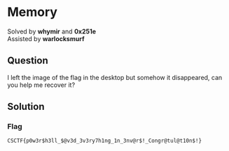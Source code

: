 # Memory
Solved by **whymir** and **0x251e**\
Assisted by **warlocksmurf**

## Question
I left the image of the flag in the desktop but somehow it disappeared, can you help me recover it?

## Solution



### Flag
`CSCTF{p0w3r$h3ll_$@v3d_3v3ry7h1ng_1n_3nv@r$!_Congr@tul@t10n$!}`
